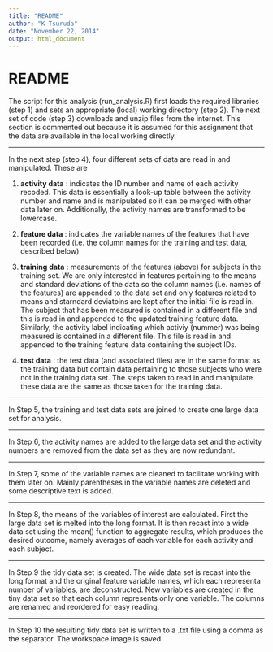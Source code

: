 ```yaml
---
title: "README"
author: "K Tsuruda"
date: "November 22, 2014"
output: html_document
---
```


# README

The script for this analysis (run_analysis.R) first loads the required libraries (step 1) and sets an appropriate (local) working directory (step 2). The next set of code (step 3) downloads and unzip files from the internet. This section is commented out because it is assumed for this assignment that the data are available in the local working directly.

------
In the next step (step 4), four different sets of data are read in and manipulated. These are

1. **activity data** : indicates the ID number and name of each activity recoded. This data is essentially a look-up table between the activity number and name and is manipulated so it can be merged with other data later on. Additionally, the activity names are transformed to be lowercase. 

2. **feature data** : indicates the variable names of the features that have been recorded (i.e. the column names for the training and test data, described below)

3. **training data** : measurements of the features (above) for subjects in the training set. We are only interested in features pertaining to the means and standard deviations of the data so the column names (i.e. names of the features) are appended to the data set and only features related to means and starndard deviatoins are kept after the initial file is read in. The subject that has been measured is contained in a different file and this is read in and appended to the updated training feature data. Similarly, the activity label indicating which activiy (nummer) was being measured is contained in a different file. This file is read in and appended to the training feature data containing the subject IDs.

4. **test data** : the test data (and associated files) are in the same format as the training data but contain data pertaining to those subjects who were not in the training data set. The steps taken to read in and manipulate these data are the same as those taken for the training data.

------
In Step 5, the training and test data sets are joined to create one large data set for analysis.

------
In Step 6, the activity names are added to the large data set and the activity numbers are removed from the data set as they are now redundant.

------
In Step 7, some of the variable names are cleaned to facilitate working with them later on. Mainly parentheses in the variable names are deleted and some descriptive text is added.

------
In Step 8, the means of the variables of interest are calculated. First the large data set is melted into the long format. It is then recast into a wide data set using the mean() function to aggregate results, which produces the desired outcome, namely averages of each variable for each activity and each subject. 

------
In Step 9 the tidy data set is created. The wide data set is recast into the long format and the original feature variable names, which each representa number of variables, are deconstructed. New variables are created in the tiny data set so that each column represents only one variable. The columns are renamed and reordered for easy reading.

------
In Step 10 the resulting tidy data set is written to a .txt file using a comma as the separator. The workspace image is saved.
